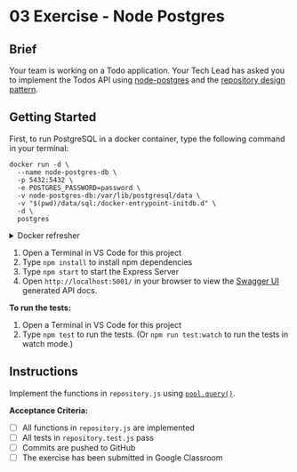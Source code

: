 # 03 Exercise - Node Postgres

## Brief

Your team is working on a Todo application. Your Tech Lead has asked you to implement the Todos API using [node-postgres](https://node-postgres.com/) and the [repository design pattern](https://cubettech.com/resources/blog/introduction-to-repository-design-pattern/).

## Getting Started

First, to run PostgreSQL in a docker container, type the following command in your terminal:

```shell
docker run -d \
  --name node-postgres-db \
  -p 5432:5432 \
  -e POSTGRES_PASSWORD=password \
  -v node-postgres-db:/var/lib/postgresql/data \
  -v "$(pwd)/data/sql:/docker-entrypoint-initdb.d" \
  -d \
  postgres
```

<details>
  <summary>Docker refresher</summary>

- `\` - This is the terminal syntax to ignore the new line and carry on reading commands from the next line.
- `--name` - A friendly name so we can reference the container later by name instead of an ID or randomly generated name.
- `-p 5432:5432` - this is the traditional port on which PostgreSQL runs. We are allowing this port on our local machine to access 5432 on the container.
- `-e POSTGRES_PASSWORD=password` - The password for the default `postgres` user.
- `-v node-postgres-db:/var/lib/postgresql/data` - This creates a persistent volume named `node-postgres-db` and mounts the volume inside the container filesystem at `/var/lib/postgresql/data`. If you ever delete the container it is easy to spin up a new container without losing your data as the persistent volume can be re-used between containers.
- `-v "$(pwd)/data:/docker-entrypoint-initdb.d"` - After the entrypoint calls `initdb` to create the default postgres user and database, it will run any `*.sql` files found in the `$(pwd)/data` directory (the `pwd` command (print working directory) writes the full pathname of the current working directory to the standard output). (Scripts in `/docker-entrypoint-initdb.d` are only run if you start the container with a data directory that is empty; any pre-existing database will be left untouched on container startup.)
- `-d` - Run the container in detached mode (or in the background) as we don't need access to the terminal inside the container.
- `postgres` - The name of the container image to run. Note, there is no image tag specified, so Docker will use the latest image.

</details>

1. Open a Terminal in VS Code for this project
2. Type `npm install` to install npm dependencies
3. Type `npm start` to start the Express Server
4. Open `http://localhost:5001/` in your browser to view the [Swagger UI](https://swagger.io/tools/swagger-ui/) generated API docs.

**To run the tests:**

1. Open a Terminal in VS Code for this project
2. Type `npm test` to run the tests. (Or `npm run test:watch` to run the tests in watch mode.)

## Instructions

Implement the functions in `repository.js` using [`pool.query()`](https://node-postgres.com/features/queries).

**Acceptance Criteria:**

- [ ] All functions in `repository.js` are implemented
- [ ] All tests in `repository.test.js` pass
- [ ] Commits are pushed to GitHub
- [ ] The exercise has been submitted in Google Classroom
